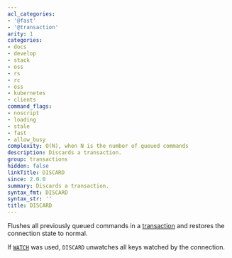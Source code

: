 ```yaml
---
acl_categories:
- '@fast'
- '@transaction'
arity: 1
categories:
- docs
- develop
- stack
- oss
- rs
- rc
- oss
- kubernetes
- clients
command_flags:
- noscript
- loading
- stale
- fast
- allow_busy
complexity: O(N), when N is the number of queued commands
description: Discards a transaction.
group: transactions
hidden: false
linkTitle: DISCARD
since: 2.0.0
summary: Discards a transaction.
syntax_fmt: DISCARD
syntax_str: ''
title: DISCARD
---
```

Flushes all previously queued commands in a [transaction][tt] and restores the
connection state to normal.

[tt]: /topics/transactions

If [`WATCH`](/commands/watch) was used, `DISCARD` unwatches all keys watched by the connection.
